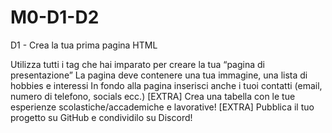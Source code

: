 # M0-D1-D2
D1 - Crea la tua prima pagina HTML

Utilizza tutti i tag che hai imparato per creare la tua “pagina di presentazione”
La pagina deve contenere una tua immagine, una lista di hobbies e interessi
In fondo alla pagina inserisci anche i tuoi contatti (email, numero di telefono, socials ecc.)
[EXTRA] Crea una tabella con le tue esperienze scolastiche/accademiche e lavorative!
[EXTRA] Pubblica il tuo progetto su GitHub e condividilo su Discord!

